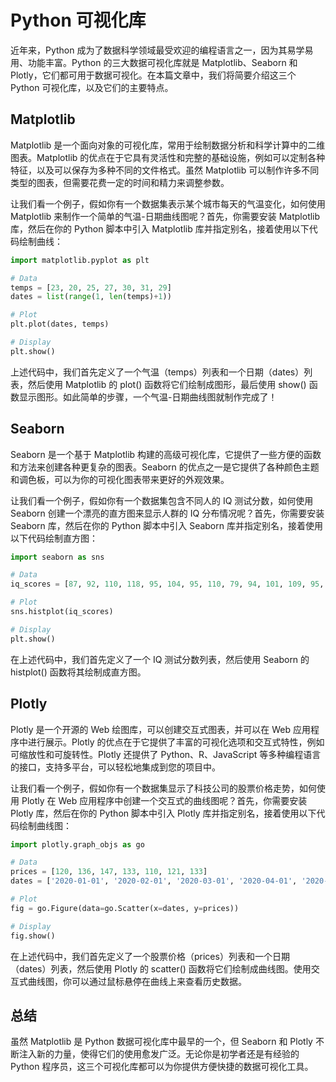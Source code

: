 # Python 可视化库
近年来，Python 成为了数据科学领域最受欢迎的编程语言之一，因为其易学易用、功能丰富。Python 的三大数据可视化库就是 Matplotlib、Seaborn 和 Plotly，它们都可用于数据可视化。在本篇文章中，我们将简要介绍这三个 Python 可视化库，以及它们的主要特点。

## Matplotlib
Matplotlib 是一个面向对象的可视化库，常用于绘制数据分析和科学计算中的二维图表。Matplotlib 的优点在于它具有灵活性和完整的基础设施，例如可以定制各种特征，以及可以保存为多种不同的文件格式。虽然 Matplotlib 可以制作许多不同类型的图表，但需要花费一定的时间和精力来调整参数。

让我们看一个例子，假如你有一个数据集表示某个城市每天的气温变化，如何使用 Matplotlib 来制作一个简单的气温-日期曲线图呢？首先，你需要安装 Matplotlib 库，然后在你的 Python 脚本中引入 Matplotlib 库并指定别名，接着使用以下代码绘制曲线：
```py
import matplotlib.pyplot as plt

# Data
temps = [23, 20, 25, 27, 30, 31, 29]
dates = list(range(1, len(temps)+1))

# Plot
plt.plot(dates, temps)

# Display
plt.show()
```

上述代码中，我们首先定义了一个气温（temps）列表和一个日期（dates）列表，然后使用 Matplotlib 的 plot() 函数将它们绘制成图形，最后使用 show() 函数显示图形。如此简单的步骤，一个气温-日期曲线图就制作完成了！

## Seaborn
Seaborn 是一个基于 Matplotlib 构建的高级可视化库，它提供了一些方便的函数和方法来创建各种更复杂的图表。Seaborn 的优点之一是它提供了各种颜色主题和调色板，可以为你的可视化图表带来更好的外观效果。

让我们看一个例子，假如你有一个数据集包含不同人的 IQ 测试分数，如何使用 Seaborn 创建一个漂亮的直方图来显示人群的 IQ 分布情况呢？首先，你需要安装 Seaborn 库，然后在你的 Python 脚本中引入 Seaborn 库并指定别名，接着使用以下代码绘制直方图：
```py
import seaborn as sns

# Data
iq_scores = [87, 92, 110, 118, 95, 104, 95, 110, 79, 94, 101, 109, 95, 97]

# Plot
sns.histplot(iq_scores)

# Display
plt.show()
```

在上述代码中，我们首先定义了一个 IQ 测试分数列表，然后使用 Seaborn 的 histplot() 函数将其绘制成直方图。

## Plotly
Plotly 是一个开源的 Web 绘图库，可以创建交互式图表，并可以在 Web 应用程序中进行展示。Plotly 的优点在于它提供了丰富的可视化选项和交互式特性，例如可缩放性和可旋转性。Plotly 还提供了 Python、R、JavaScript 等多种编程语言的接口，支持多平台，可以轻松地集成到您的项目中。

让我们看一个例子，假如你有一个数据集显示了科技公司的股票价格走势，如何使用 Plotly 在 Web 应用程序中创建一个交互式的曲线图呢？首先，你需要安装 Plotly 库，然后在你的 Python 脚本中引入 Plotly 库并指定别名，接着使用以下代码绘制曲线图：
```py
import plotly.graph_objs as go

# Data
prices = [120, 136, 147, 133, 110, 121, 133]
dates = ['2020-01-01', '2020-02-01', '2020-03-01', '2020-04-01', '2020-05-01', '2020-06-01', '2020-07-01']

# Plot
fig = go.Figure(data=go.Scatter(x=dates, y=prices))

# Display
fig.show()
```

在上述代码中，我们首先定义了一个股票价格（prices）列表和一个日期（dates）列表，然后使用 Plotly 的 scatter() 函数将它们绘制成曲线图。使用交互式曲线图，你可以通过鼠标悬停在曲线上来查看历史数据。

## 总结
虽然 Matplotlib 是 Python 数据可视化库中最早的一个，但 Seaborn 和 Plotly 不断注入新的力量，使得它们的使用愈发广泛。无论你是初学者还是有经验的 Python 程序员，这三个可视化库都可以为你提供方便快捷的数据可视化工具。